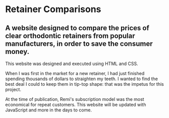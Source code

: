# Retainer Comparisons

## A website designed to compare the prices of clear orthodontic retainers from popular manufacturers, in order to save the consumer money.

This website was designed and executed using HTML and CSS.



When I was first in the market for a new retainer, I had just finished spending thousands of dollars to straighten my teeth. I wanted to find the best deal I could to keep them in tip-top shape: that was the impetus for this project.

At the time of publication, Remi's subscription model was the most economical for repeat customers. This website will be updated with JavaScript and more in the days to come.
